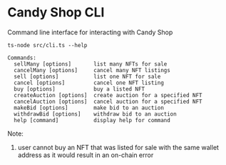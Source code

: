 # Candy Shop CLI

Command line interface for interacting with Candy Shop

```
ts-node src/cli.ts --help

Commands:
  sellMany [options]       list many NFTs for sale
  cancelMany [options]     cancel many NFT listings
  sell [options]           list one NFT for sale
  cancel [options]         cancel one NFT listing
  buy [options]            buy a listed NFT
  createAuction [options]  create auction for a specified NFT
  cancelAuction [options]  cancel auction for a specified NFT
  makeBid [options]        make bid to an auction
  withdrawBid [options]    withdraw bid to an auction
  help [command]           display help for command
```

Note:
1. user cannot buy an NFT that was listed for sale with the same wallet address as it would result in an on-chain error
